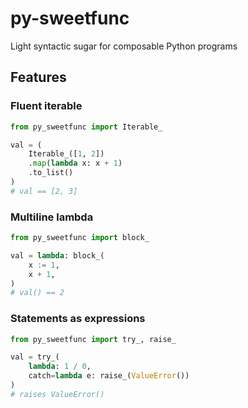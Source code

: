 # py-sweetfunc

Light syntactic sugar for composable Python programs

## Features

### Fluent iterable

```python
from py_sweetfunc import Iterable_

val = (
    Iterable_([1, 2])
    .map(lambda x: x + 1)
    .to_list()
)
# val == [2, 3]
```

### Multiline lambda

```python
from py_sweetfunc import block_

val = lambda: block_(
    x := 1,
    x + 1,
)
# val() == 2
```

### Statements as expressions

```python
from py_sweetfunc import try_, raise_

val = try_(
    lambda: 1 / 0,
    catch=lambda e: raise_(ValueError())
)
# raises ValueError()
```
